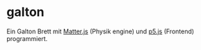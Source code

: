 # galton
Ein Galton Brett mit [Matter.js](https://brm.io/matter-js/) (Physik engine) und [p5.js](https://p5js.org/) (Frontend) programmiert.

